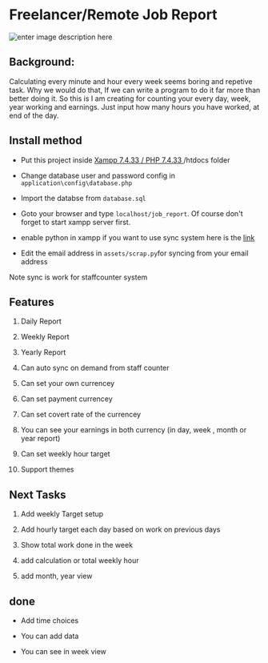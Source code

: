 
# Freelancer/Remote Job Report

  

![enter image description here](https://gitlab.com/mmar58/job_report/-/raw/8f92b467bdbeebdc9b20d1bea4ce993ffef5a5d2/output/job_report.PNG)

  

## Background:

  

Calculating every minute and hour every week seems boring and repetive task. Why we would do that, If we can write a program to do it far more than better doing it. So this is I am creating for counting your every day, week, year working and earnings. Just input how many hours you have worked, at end of the day.

  

## Install method

  

- Put this project inside [Xampp 7.4.33 / PHP 7.4.33 ](https://www.apachefriends.org/download.html)/htdocs folder

- Change database user and password config in `application\config\database.php`

- Import the databse from `database.sql`

- Goto your browser and type `localhost/job_report`. Of course don't forget to start xampp server first.

- enable python in xampp if you want to use sync system here is the [link](https://blog.terresquall.com/2021/10/running-python-in-xampp/)
- Edit the email address in `assets/scrap.py`for syncing from your email address

Note sync is work for staffcounter system

  

## Features

  

1. Daily Report

2. Weekly Report

3. Yearly Report
4. Can auto sync on demand from staff counter

5. Can set your own currencey

6. Can set payment currencey

7. Can set covert rate of the currencey

8. You can see your earnings in both currency (in day, week , month or year report)

9. Can set weekly hour target

10. Support themes

  

## Next Tasks

  

1. Add weekly Target setup

2. Add hourly target each day based on work on previous days

3. Show total work done in the week

4. add calculation or total weekly hour

5. add month, year view

  

## done

  

- Add time choices

- You can add data

- You can see in week view